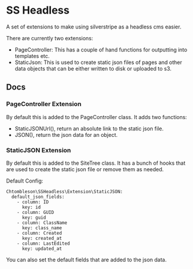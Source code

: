# SS Headless

A set of extensions to make using silverstripe as a headless cms easier.

There are currently two extensions:

  * PageController: This has a couple of hand functions for outputting into templates etc.
  * StaticJson: This is used to create static json files of pages and other data objects that can be either written to disk or uploaded to s3.

## Docs

### PageController Extension

By default this is added to the PageController class. It adds two functions:

  * StaticJSONUrl(), return an absolute link to the static json file.
  * JSON(), return the json data for an object.

### StaticJSON Extension

By default this is added to the SiteTree class. It has a bunch of hooks that are used to create the static json file or remove them as needed.

Default Config:

    Chtombleson\SSHeadless\Extension\StaticJSON:
      default_json_fields:
        - column: ID
          key: id
        - column: GUID
          key: guid
        - column: ClassName
          key: class_name
        - column: Created
          key: created_at
        - column: LastEdited
          key: updated_at

You can also set the default fields that are added to the json data.

